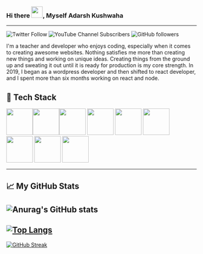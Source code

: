 ### Hi there <img src="https://raw.githubusercontent.com/MartinHeinz/MartinHeinz/master/wave.gif" width="30px">, Myself Adarsh Kushwaha
<hr/>

![Twitter Follow](https://img.shields.io/twitter/follow/heyadarshhere?style=social)   ![YouTube Channel Subscribers](https://img.shields.io/youtube/channel/subscribers/UCIqt1nyXWFZar6V29yVHLQg?style=social)   ![GitHub followers](https://img.shields.io/github/followers/Adarsh-kushwaha?style=social)
<br>
<p>
I'm a teacher and developer who enjoys coding, especially when it comes to creating awesome websites. Nothing satisfies me more than creating new things and working on unique ideas. Creating things from the ground up and sweating it out until it is ready for production is my core strength.
In 2019, I began as a wordpress developer and then shifted to react developer, and I spent more than six months working on react and node.
</p>

<h2>🧰 Tech Stack</h2>
<div display="flex" gap="5px">
  <img src="https://cdn.worldvectorlogo.com/logos/javascript-1.svg" width="70px" height="70px"/><img src="https://cdn.worldvectorlogo.com/logos/react-2.svg" width="70px" height="70px"/><img src="https://cdn.worldvectorlogo.com/logos/next-js.svg" width="70px" height="70px"/>
  <img src="https://cdn.worldvectorlogo.com/logos/nodejs-icon.svg" width="70px" height="70px"/>
  <img src="https://cdn.worldvectorlogo.com/logos/html-1.svg" width="70px" height="70px"/>
  <img src="https://cdn.worldvectorlogo.com/logos/css-3.svg" width="70px" height="70px"/>
  <img src="https://cdn.worldvectorlogo.com/logos/tailwindcss.svg" width="70px" height="70px"/>
  <img src="https://cdn.worldvectorlogo.com/logos/solidity.svg" width="70px" height="70px"/>
  <img src="https://cdn.worldvectorlogo.com/logos/ethereum-1.svg" width="70px" height="70px"/>
 <div/>
 <hr/>
  
  ## &#x1f4c8; My GitHub Stats
  
 ![Anurag's GitHub stats](https://github-readme-stats.vercel.app/api?username=Adarsh-kushwaha&hide=contribs&show_icons=true,prs)
  <br/>
  ---
  [![Top Langs](https://github-readme-stats.vercel.app/api/top-langs/?username=Adarsh-kushwaha)](https://github.com/anuraghazra/github-readme-stats)
---
  [![GitHub Streak](https://github-readme-streak-stats.herokuapp.com?user=Adarsh-kushwaha&theme=light&background=ffffff)](https://git.io/streak-stats)
